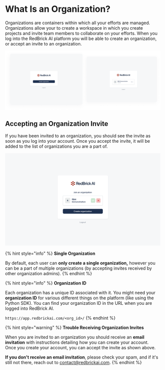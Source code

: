 # What Is an Organization?

Organizations are containers within which all your efforts are managed. Organizations allow your to create a workspace in which you create projects and invite team members to collaborate on your efforts. When you log into the RedBrick AI platform you will be able to create an organization, or accept an invite to an organization. 

![](../.gitbook/assets/group-466-1-.png)

## Accepting an Organization Invite

If you have been invited to an organization, you should see the invite as soon as you log into your account. Once you accept the invite, it will be added to the list of organizations you are a part of. 

![Organization selection page.](../.gitbook/assets/app.redbrickai.com_createaccount.png)

{% hint style="info" %}
**Single Organization**  
  
By default, each user can **only create a single organization,** however you can be a part of multiple organizations \(by accepting invites received by other organization admins\). 
{% endhint %}

{% hint style="info" %}
**Organization ID**  
  
Each organization has a unique ID associated with it. You might need your **organization ID** for various different things on the platform \(like using the Python SDK\). You can find your organization ID in the URL when you are logged into RedBrick AI.   
  
`https://app.redbrickai.com/<org_id>/`
{% endhint %}

{% hint style="warning" %}
**Trouble Receiving Organization Invites**  
  
When you are invited to an organization you should receive an **email invitation** with instructions detailing how you can create your account. Once you create your account, you can accept the invite as shown above.   
  
**If you don't receive an email invitation**, please check your spam, and if it's still not there, reach out to [contact@redbrickai.com](mailto:contact@redbrickai.com). 
{% endhint %}



